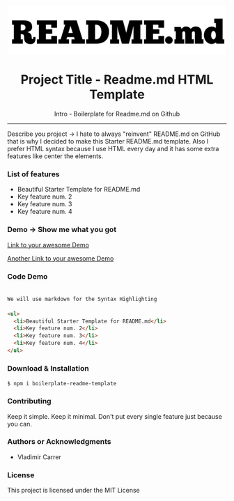 <p align="center"><img src="logo.png" /></p>

<h1 align="center"> Project Title - Readme.md HTML Template </h1>

<p align="center"> Intro - Boilerplate for Readme.md on Github </p>

<hr/>

<p> Describe you project -> I hate to always "reinvent" README.md on GitHub that is why I decided to make this Starter README.md template. Also I prefer HTML syntax because I use HTML every day and it has some extra features like center the elements. </p>

<h3> List of features </h3>

<ul>
  <li>Beautiful Starter Template for README.md</li>
  <li>Key feature num. 2</li>
  <li>Key feature num. 3</li>
  <li>Key feature num. 4</li>
</ul>

<h3> Demo -> Show me what you got </h3>

<a href="#"> Link to your awesome Demo </a>

<a href="#"> Another Link to your awesome Demo </a>

<h3> Code Demo </h3>

```html

We will use markdown for the Syntax Highlighting

<ul>
  <li>Beautiful Starter Template for README.md</li>
  <li>Key feature num. 2</li>
  <li>Key feature num. 3</li>
  <li>Key feature num. 4</li>
</ul>

```

<h3> Download & Installation </h3>

```shell
$ npm i boilerplate-readme-template
```
<h3>Contributing</h3>
Keep it simple. Keep it minimal. Don't put every single feature just because you can.

<h3>Authors or Acknowledgments</h3>
<ul>
  <li>Vladimir Carrer</li>
</ul>

<h3>License</h3>

This project is licensed under the MIT License
